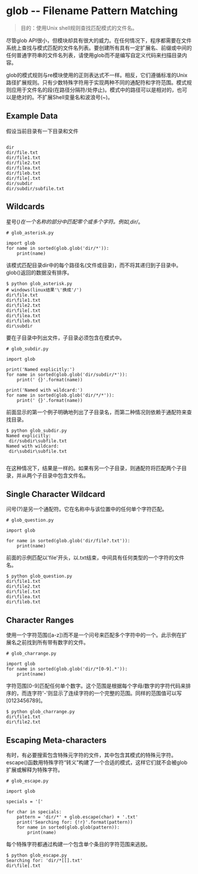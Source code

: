 # glob -- Filename Pattern Matching
> 目的：使用Unix shell规则查找匹配模式的文件名。

尽管glob API很小，但模块却具有很大的威力。在任何情况下，程序都需要在文件系统上查找与模式匹配的文件名列表。要创建所有具有一定扩展名、前缀或中间的任何普通字符串的文件名列表，请使用glob而不是编写自定义代码来扫描目录内容。

glob的模式规则与re模块使用的正则表达式不一样。相反，它们遵循标准的Unix路径扩展规则。只有少数特殊字符用于实现两种不同的通配符和字符范围。模式规则应用于文件名的段(在路径分隔符/处停止)。模式中的路径可以是相对的，也可以是绝对的。不扩展Shell变量名和波浪号(~)。
## Example Data
假设当前目录有一下目录和文件
<pre><code>
dir
dir/file.txt
dir/file1.txt
dir/file2.txt
dir/filea.txt
dir/fileb.txt
dir/file[.txt
dir/subdir
dir/subdir/subfile.txt
</pre></code>
## Wildcards
星号(*)在一个名称的部分中匹配零个或多个字符。例如,dir/*。
<pre><code># glob_asterisk.py

import glob
for name in sorted(glob.glob('dir/*')):
    print(name)
</pre></code>
该模式匹配目录dir中的每个路径名(文件或目录)，而不将其递归到子目录中。glob()返回的数据没有排序。
<pre><code>$ python glob_asterisk.py
# windows(linux结果'\'换成'/')
dir\file.txt
dir\file1.txt
dir\file2.txt
dir\file[.txt
dir\filea.txt
dir\fileb.txt
dir\subdir
</pre></code>
要在子目录中列出文件，子目录必须包含在模式中。
<pre><code># glob_subdir.py

import glob

print('Named explicitly:')
for name in sorted(glob.glob('dir/subdir/*')):
    print(' {}'.format(name))

print('Named with wildcard:')
for name in sorted(glob.glob('dir/*/*')):
    print(' {}'.format(name))
</pre></code>
前面显示的第一个例子明确地列出了子目录名，而第二种情况则依赖于通配符来查找目录。
<pre><code>$ python glob_subdir.py
Named explicitly:
 dir/subdir\subfile.txt
Named with wildcard:
 dir\subdir\subfile.txt
 </pre></code>
 在这种情况下，结果是一样的。如果有另一个子目录，则通配符将匹配两个子目录，并从两个子目录中包含文件名。
 ## Single Character Wildcard
 问号(?)是另一个通配符。它在名称中与该位置中的任何单个字符匹配。
 <pre><code># glob_question.py

import glob

for name in sorted(glob.glob('dir/file?.txt')):
    print(name)
</pre></code>
前面的示例匹配以'file'开头，以.txt结束，中间具有任何类型的一个字符的文件名。
<pre><code>$ python glob_question.py
dir\file1.txt
dir\file2.txt
dir\file[.txt
dir\filea.txt
dir\fileb.txt
</pre></code>
## Character Ranges
使用一个字符范围([a-z])而不是一个问号来匹配多个字符中的一个。此示例在扩展名之前找到所有带有数字的文件。
<pre><code># glob_charrange.py

import glob
for name in sorted(glob.glob('dir/*[0-9].*')):
    print(name)
</pre></code>
字符范围[0-9]匹配任何单个数字。这个范围是根据每个字母/数字的字符代码来排序的，而连字符'-'则显示了连续字符的一个完整的范围。同样的范围值可以写[0123456789]。
<pre><code>$ python glob_charrange.py
dir\file1.txt
dir\file2.txt
</pre></code>
## Escaping Meta-characters
有时，有必要搜索包含特殊元字符的文件，其中包含其模式的特殊元字符。escape()函数用特殊字符“转义”构建了一个合适的模式，这样它们就不会被glob扩展或解释为特殊字符。
<pre><code># glob_escape.py

import glob

specials = '['

for char in specials:
    pattern = 'dir/*' + glob.escape(char) + '.txt'
    print('Searching for: {!r}'.format(pattern))
    for name in sorted(glob.glob(pattern)):
        print(name)
</pre></code>
每个特殊字符都通过构建一个包含单个条目的字符范围来逃脱。
<pre><code>$ python glob_escape.py
Searching for: 'dir/*[[].txt'
dir\file[.txt
</pre></code>

